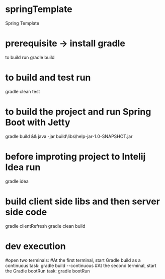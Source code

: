 # springTemplate
Spring Template
# prerequisite -> install gradle
to build run gradle build

# to build and test run
gradle clean test

# to build the project and run Spring Boot with Jetty
gradle build && java -jar build\libs\help-jar-1.0-SNAPSHOT.jar

# before improting project to Intelij Idea run
gradle idea

# build client side libs and then server side code
gradle clientRefresh
gradle clean build

# dev execution
#open two terminals:
#At the first terminal, start Gradle build as a continuous task:
gradle build --continuous
#At the second terminal, start the Gradle bootRun task:
gradle bootRun